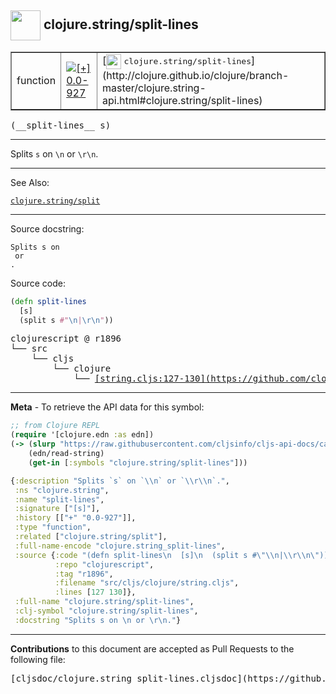 ## <img width="48px" valign="middle" src="http://i.imgur.com/Hi20huC.png"> clojure.string/split-lines

 <table border="1">
<tr>

<td>function</td>
<td><a href="https://github.com/cljsinfo/cljs-api-docs/tree/0.0-927"><img valign="middle" alt="[+] 0.0-927" src="https://img.shields.io/badge/+-0.0--927-lightgrey.svg"></a> </td>
<td>
[<img height="24px" valign="middle" src="http://i.imgur.com/1GjPKvB.png"> <samp>clojure.string/split-lines</samp>](http://clojure.github.io/clojure/branch-master/clojure.string-api.html#clojure.string/split-lines)
</td>
</tr>
</table>

 <samp>
(__split-lines__ s)<br>
</samp>

---

Splits `s` on `\n` or `\r\n`.

---


See Also:

[`clojure.string/split`](clojure.string_split.md)<br>

---

Source docstring:

```
Splits s on 
 or 
.
```

Source code:

```clj
(defn split-lines
  [s]
  (split s #"\n|\r\n"))
```

 <pre>
clojurescript @ r1896
└── src
    └── cljs
        └── clojure
            └── <ins>[string.cljs:127-130](https://github.com/clojure/clojurescript/blob/r1896/src/cljs/clojure/string.cljs#L127-L130)</ins>
</pre>


---

__Meta__ - To retrieve the API data for this symbol:

```clj
;; from Clojure REPL
(require '[clojure.edn :as edn])
(-> (slurp "https://raw.githubusercontent.com/cljsinfo/cljs-api-docs/catalog/cljs-api.edn")
    (edn/read-string)
    (get-in [:symbols "clojure.string/split-lines"]))
```

```clj
{:description "Splits `s` on `\\n` or `\\r\\n`.",
 :ns "clojure.string",
 :name "split-lines",
 :signature ["[s]"],
 :history [["+" "0.0-927"]],
 :type "function",
 :related ["clojure.string/split"],
 :full-name-encode "clojure.string_split-lines",
 :source {:code "(defn split-lines\n  [s]\n  (split s #\"\\n|\\r\\n\"))",
          :repo "clojurescript",
          :tag "r1896",
          :filename "src/cljs/clojure/string.cljs",
          :lines [127 130]},
 :full-name "clojure.string/split-lines",
 :clj-symbol "clojure.string/split-lines",
 :docstring "Splits s on \n or \r\n."}

```

---

__Contributions__ to this document are accepted as Pull Requests to the following file:

 <pre>
[cljsdoc/clojure.string_split-lines.cljsdoc](https://github.com/cljsinfo/cljs-api-docs/blob/master/cljsdoc/clojure.string_split-lines.cljsdoc)
</pre>

